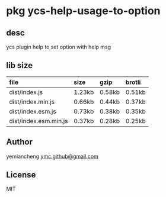 # pkg ycs-help-usage-to-option

## desc
ycs plugin help to set option with help msg

## lib size  
file | size | gzip | brotli
:---- | :---- | :---- | :----
dist/index.js | 1.23kb | 0.58kb | 0.51kb
dist/index.min.js | 0.66kb | 0.44kb | 0.37kb
dist/index.esm.js | 0.73kb | 0.38kb | 0.35kb
dist/index.esm.min.js | 0.37kb | 0.28kb | 0.25kb

## Author
yemiancheng <ymc.github@gmail.com>

## License
MIT